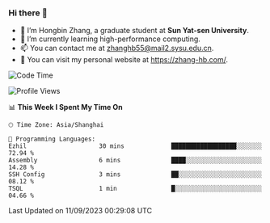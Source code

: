 ### Hi there 👋

- 🔭 I’m Hongbin Zhang, a graduate student at **Sun Yat-sen University**.
- 🌱 I’m currently learning high-performance computing.
- 📫 You can contact me at zhanghb55@mail2.sysu.edu.cn.
- 👀 You can visit my personal website at https://zhang-hb.com/.

<!--START_SECTION:waka-->
![Code Time](http://img.shields.io/badge/Code%20Time-229%20hrs%2036%20mins-blue)

![Profile Views](http://img.shields.io/badge/Profile%20Views-0-blue)

📊 **This Week I Spent My Time On** 

```text
🕑︎ Time Zone: Asia/Shanghai

💬 Programming Languages: 
Ezhil                    30 mins             ██████████████████░░░░░░░   72.94 % 
Assembly                 6 mins              ████░░░░░░░░░░░░░░░░░░░░░   14.28 % 
SSH Config               3 mins              ██░░░░░░░░░░░░░░░░░░░░░░░   08.12 % 
TSQL                     1 min               █░░░░░░░░░░░░░░░░░░░░░░░░   04.66 % 
```


 Last Updated on 11/09/2023 00:29:08 UTC
<!--END_SECTION:waka-->